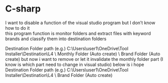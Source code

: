 # C-sharp
I want to disable a function of the visual studio program but I don’t know how to do it<BR>
this program function is monitor folders and extract files with keyword brands and classify them into destination folders

Destination Folder path (e.g.) C:\Users\user1\OneDrive\Tool Installer\Destination\L4 \ Monthly Folder (Auto create) \ Brand Folder (Auto create)
but now i want to remove or let it invalidate the monthly folder part (I know is which part need to change in visual studio)
below is i hope
Destination Folder path (e.g.) C:\Users\user1\OneDrive\Tool Installer\Destination\L4 \ Brand Folder (Auto create)
